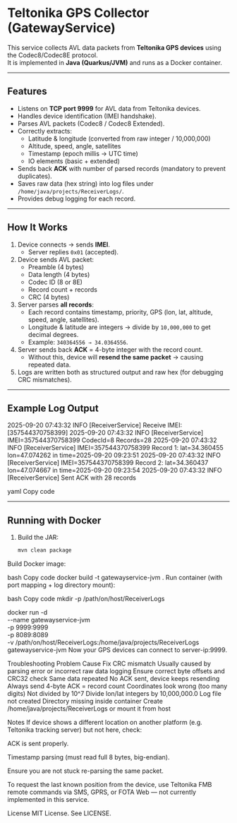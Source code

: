 # Teltonika GPS Collector (GatewayService)

This service collects AVL data packets from **Teltonika GPS devices** using the Codec8/Codec8E protocol.  
It is implemented in **Java (Quarkus/JVM)** and runs as a Docker container.

---

## Features

- Listens on **TCP port 9999** for AVL data from Teltonika devices.  
- Handles device identification (IMEI handshake).  
- Parses AVL packets (Codec8 / Codec8 Extended).  
- Correctly extracts:
  - Latitude & longitude (converted from raw integer / 10,000,000)  
  - Altitude, speed, angle, satellites  
  - Timestamp (epoch millis → UTC time)  
  - IO elements (basic + extended)  
- Sends back **ACK** with number of parsed records (mandatory to prevent duplicates).  
- Saves raw data (hex string) into log files under `/home/java/projects/ReceiverLogs/`.  
- Provides debug logging for each record.

---

## How It Works

1. Device connects → sends **IMEI**.  
   - Server replies `0x01` (accepted).  
2. Device sends AVL packet:  
   - Preamble (4 bytes)  
   - Data length (4 bytes)  
   - Codec ID (8 or 8E)  
   - Record count + records  
   - CRC (4 bytes)  
3. Server parses **all records**:  
   - Each record contains timestamp, priority, GPS (lon, lat, altitude, speed, angle, satellites).  
   - Longitude & latitude are integers → divide by `10,000,000` to get decimal degrees.  
   - Example: `340364556 → 34.0364556`.  
4. Server sends back **ACK** = 4-byte integer with the record count.  
   - Without this, device will **resend the same packet** → causing repeated data.  
5. Logs are written both as structured output and raw hex (for debugging CRC mismatches).  

---

## Example Log Output

2025-09-20 07:43:32 INFO [ReceiverService] Receive IMEI: [357544370758399]
2025-09-20 07:43:32 INFO [ReceiverService] IMEI=357544370758399 CodecId=8 Records=28
2025-09-20 07:43:32 INFO [ReceiverService] IMEI=357544370758399 Record 1: lat=34.360455 lon=47.074262 in time=2025-09-20 09:23:51
2025-09-20 07:43:32 INFO [ReceiverService] IMEI=357544370758399 Record 2: lat=34.360437 lon=47.074667 in time=2025-09-20 09:23:54
2025-09-20 07:43:32 INFO [ReceiverService] Sent ACK with 28 records

yaml
Copy code

---

## Running with Docker

1. Build the JAR:
   ```bash
   mvn clean package
Build Docker image:

bash
Copy code
docker build -t gatewayservice-jvm .
Run container (with port mapping + log directory mount):

bash
Copy code
mkdir -p /path/on/host/ReceiverLogs

docker run -d \
  --name gatewayservice-jvm \
  -p 9999:9999 \
  -p 8089:8089 \
  -v /path/on/host/ReceiverLogs:/home/java/projects/ReceiverLogs \
  gatewayservice-jvm
Now your GPS devices can connect to server-ip:9999.

Troubleshooting
Problem	Cause	Fix
CRC mismatch	Usually caused by parsing error or incorrect raw data logging	Ensure correct byte offsets and CRC32 check
Same data repeated	No ACK sent, device keeps resending	Always send 4-byte ACK = record count
Coordinates look wrong (too many digits)	Not divided by 10^7	Divide lon/lat integers by 10,000,000.0
Log file not created	Directory missing inside container	Create /home/java/projects/ReceiverLogs or mount it from host

Notes
If device shows a different location on another platform (e.g. Teltonika tracking server) but not here, check:

ACK is sent properly.

Timestamp parsing (must read full 8 bytes, big-endian).

Ensure you are not stuck re-parsing the same packet.

To request the last known position from the device, use Teltonika FMB remote commands via SMS, GPRS, or FOTA Web — not currently implemented in this service.

License
MIT License. See LICENSE.
